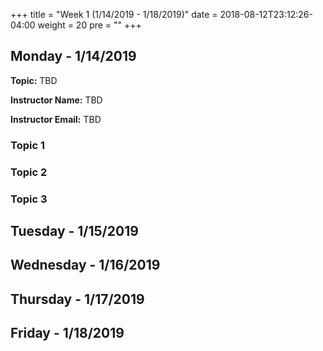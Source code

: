+++
title = "Week 1 (1/14/2019 - 1/18/2019)"
date = 2018-08-12T23:12:26-04:00
weight = 20
pre = "<b></b>"
+++

<!-- - Add a page Instructor called class template -->

## Monday - 1/14/2019

__Topic:__ TBD

__Instructor Name:__ TBD

__Instructor Email:__ TBD

### Topic 1

### Topic 2

### Topic 3

## Tuesday - 1/15/2019

## Wednesday - 1/16/2019

## Thursday - 1/17/2019

## Friday - 1/18/2019

<!-- <p data-height="265" data-theme-id="0" data-slug-hash="MoJLVL" data-default-tab="html,result" data-user="joemburgess" data-pen-title="intro br" class="codepen">See the Pen <a href="https://codepen.io/joemburgess/pen/MoJLVL/">intro br</a> by Joe Burgess (<a href="https://codepen.io/joemburgess">@joemburgess</a>) on <a href="https://codepen.io">CodePen</a>.</p>
<script async src="https://static.codepen.io/assets/embed/ei.js"></script> -->